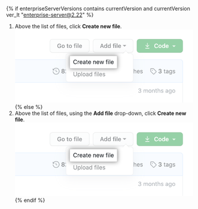 {% if enterpriseServerVersions contains currentVersion and currentVersion ver_lt "enterprise-server@2.22" %}
1. Above the list of files, click **Create new file**. !["Create new file" button](/assets/images/help/repository/create_new_file.png)
{% else %}
1. Above the list of files, using the **Add file** drop-down, click **Create new file**. !["Create new file" in the "Add file" dropdown](/assets/images/help/repository/create_new_file.png)
{% endif %}
